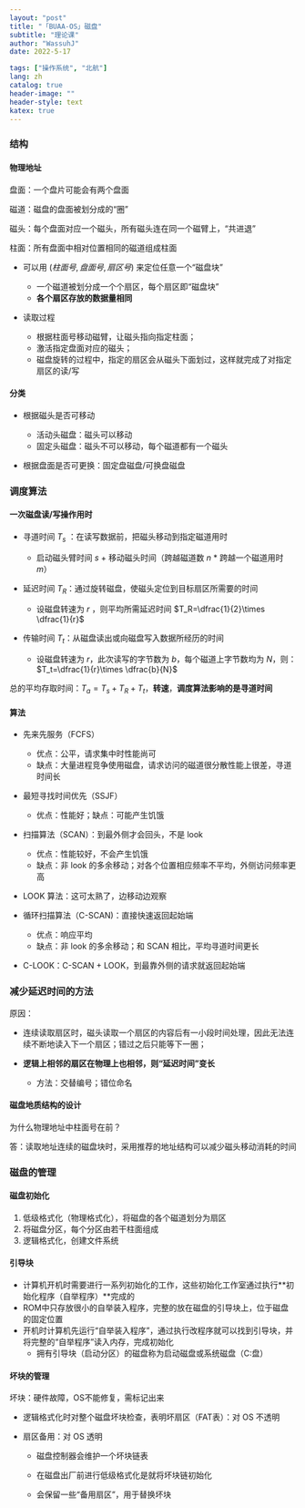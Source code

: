 ```yaml
---
layout: "post"
title: "「BUAA-OS」磁盘"
subtitle: "理论课"
author: "WassuhJ"
date: 2022-5-17

tags: ["操作系统", "北航"]
lang: zh
catalog: true
header-image: ""
header-style: text
katex: true
---
```


### 结构

#### 物理地址

盘面：一个盘片可能会有两个盘面

磁道：磁盘的盘面被划分成的“圈”

磁头：每个盘面对应一个磁头，所有磁头连在同一个磁臂上，“共进退”

柱面：所有盘面中相对位置相同的磁道组成柱面

* 可以用 $(柱面号,盘面号,扇区号)$ 来定位任意一个“磁盘块”
  * 一个磁道被划分成一个个扇区，每个扇区即“磁盘块”
  * **各个扇区存放的数据量相同**

* 读取过程
  * 根据柱面号移动磁臂，让磁头指向指定柱面；
  * 激活指定盘面对应的磁头；
  * 磁盘旋转的过程中，指定的扇区会从磁头下面划过，这样就完成了对指定扇区的读/写



#### 分类

* 根据磁头是否可移动
  * 活动头磁盘：磁头可以移动
  * 固定头磁盘：磁头不可以移动，每个磁道都有一个磁头

* 根据盘面是否可更换：固定盘磁盘/可换盘磁盘



### 调度算法

#### 一次磁盘读/写操作用时

* 寻道时间 $T_s$ ：在读写数据前，把磁头移动到指定磁道用时
  * 启动磁头臂时间 $s$ + 移动磁头时间（跨越磁道数 $n$ * 跨越一个磁道用时 $m$）
* 延迟时间 $T_R$：通过旋转磁盘，使磁头定位到目标扇区所需要的时间
  * 设磁盘转速为 $r$ ，则平均所需延迟时间 $T_R=\dfrac{1}{2}\times \dfrac{1}{r}$

* 传输时间 $T_t$：从磁盘读出或向磁盘写入数据所经历的时间
  * 设磁盘转速为 $r$，此次读写的字节数为 $b$，每个磁道上字节数均为 $N$，则：$T_t=\dfrac{1}{r}\times \dfrac{b}{N}$

总的平均存取时间：$T_a=T_s+T_R+T_t$，**转速**，**调度算法影响的是寻道时间**



#### 算法

* 先来先服务（FCFS）
  * 优点：公平，请求集中时性能尚可
  * 缺点：大量进程竞争使用磁盘，请求访问的磁道很分散性能上很差，寻道时间长

* 最短寻找时间优先（SSJF）
  * 优点：性能好；缺点：可能产生饥饿

* 扫描算法（SCAN）：到最外侧才会回头，不是 look
  * 优点：性能较好，不会产生饥饿
  * 缺点：非 look 的多余移动；对各个位置相应频率不平均，外侧访问频率更高

* LOOK 算法：这可太熟了，边移动边观察

* 循环扫描算法（C-SCAN)：直接快速返回起始端
  * 优点：响应平均
  * 缺点：非 look 的多余移动；和 SCAN 相比，平均寻道时间更长

* C-LOOK：C-SCAN + LOOK，到最靠外侧的请求就返回起始端



### 减少延迟时间的方法

原因：

* 连续读取扇区时，磁头读取一个扇区的内容后有一小段时间处理，因此无法连续不断地读入下一个扇区；错过之后只能等下一圈；

* **逻辑上相邻的扇区在物理上也相邻，则“延迟时间”变长**
  * 方法：交替编号；错位命名



#### 磁盘地质结构的设计

为什么物理地址中柱面号在前？

答：读取地址连续的磁盘块时，采用推荐的地址结构可以减少磁头移动消耗的时间



### 磁盘的管理

#### 磁盘初始化

1. 低级格式化（物理格式化），将磁盘的各个磁道划分为扇区
2. 将磁盘分区，每个分区由若干柱面组成
3. 逻辑格式化，创建文件系统



#### 引导块

* 计算机开机时需要进行一系列初始化的工作，这些初始化工作室通过执行**初始化程序（自举程序）**完成的
* ROM中只存放很小的自举装入程序，完整的放在磁盘的引导块上，位于磁盘的固定位置
* 开机时计算机先运行“自举装入程序”，通过执行改程序就可以找到引导块，并将完整的“自举程序”读入内存，完成初始化
  * 拥有引导块（启动分区）的磁盘称为启动磁盘或系统磁盘（C:盘）



#### 坏块的管理

坏块：硬件故障，OS不能修复，需标记出来

* 逻辑格式化时对整个磁盘坏块检查，表明坏扇区（FAT表）：对 OS 不透明

* 扇区备用：对 OS 透明

  * 磁盘控制器会维护一个坏块链表
  * 在磁盘出厂前进行低级格式化是就将坏块链初始化

  * 会保留一些“备用扇区”，用于替换坏块
